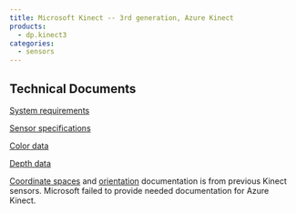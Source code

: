 ```yaml
---
title: Microsoft Kinect -- 3rd generation, Azure Kinect
products:
  - dp.kinect3
categories:
  - sensors
---
```


## Technical Documents

[System requirements](https://learn.microsoft.com/en-us/azure/kinect-dk/system-requirements)

[Sensor specifications](https://learn.microsoft.com/en-us/azure/kinect-dk/hardware-specification)

[Color data](https://learn.microsoft.com/en-us/azure/kinect-dk/hardware-specification#color-camera-supported-operating-modes)

[Depth data](https://learn.microsoft.com/en-us/azure/kinect-dk/hardware-specification#depth-camera-supported-operating-modes)

[Coordinate spaces](https://learn.microsoft.com/en-us/previous-versions/windows/kinect/dn785530(v=ieb.10)) and [orientation](https://learn.microsoft.com/en-us/previous-versions/windows/kinect-1.8/hh973073(v=ieb.10)) documentation is from previous Kinect sensors.
Microsoft failed to provide needed documentation for Azure Kinect.
